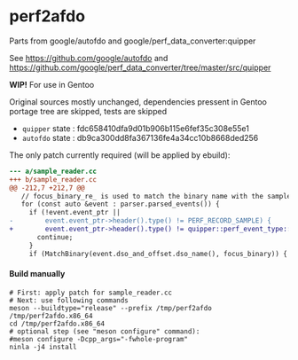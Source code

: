 # perf2afdo
Parts from google/autofdo and google/perf_data_converter:quipper

See https://github.com/google/autofdo and https://github.com/google/perf_data_converter/tree/master/src/quipper

**WIP!** For use in Gentoo

Original sources mostly unchanged, dependencies pressent in Gentoo portage tree are skipped, tests are skipped
* `quipper` state : fdc658410dfa9d01b906b115e6fef35c308e55e1
* `autofdo` state : db9ca300dd8fa367136fe4a34cc10b8668ded256

The only patch currently required (will be applied by ebuild):
```patch
--- a/sample_reader.cc
+++ b/sample_reader.cc
@@ -212,7 +212,7 @@
   // focus_binary_re_ is used to match the binary name with the samples.
   for (const auto &event : parser.parsed_events()) {
     if (!event.event_ptr ||
-        event.event_ptr->header().type() != PERF_RECORD_SAMPLE) {
+        event.event_ptr->header().type() != quipper::perf_event_type::PERF_RECORD_SAMPLE) {
       continue;
     }
     if (MatchBinary(event.dso_and_offset.dso_name(), focus_binary)) {
```

#### Build manually
```
# First: apply patch for sample_reader.cc
# Next: use following commands
meson --buildtype="release" --prefix /tmp/perf2afdo /tmp/perf2afdo.x86_64
cd /tmp/perf2afdo.x86_64
# optional step (see "meson configure" command):
#meson configure -Dcpp_args="-fwhole-program"
ninla -j4 install
```
